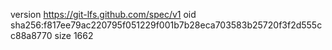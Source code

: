 version https://git-lfs.github.com/spec/v1
oid sha256:f817ee79ac220795f051229f001b7b28eca703583b25720f3f2d555cc88a8770
size 1662
